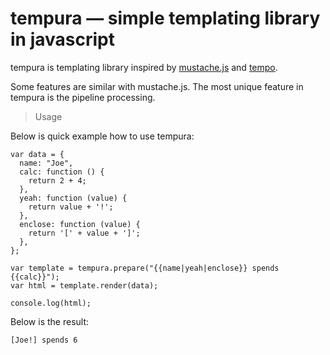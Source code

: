 # tempura — simple templating library in javascript

tempura is templating library inspired by [mustache.js](http://github.com/janl/mustache.js) and 
[tempo](https://github.com/twigkit/tempo).

Some features are similar with mustache.js.
The most unique feature in tempura is the pipeline processing.

> Usage

Below is quick example how to use tempura:

    var data = {
      name: "Joe",
      calc: function () {
        return 2 + 4;
      },
      yeah: function (value) {
        return value + '!';
      },
      enclose: function (value) {
        return '[' + value + ']';
      },
    };
    
    var template = tempura.prepare("{{name|yeah|enclose}} spends {{calc}}");
    var html = template.render(data);
    
    console.log(html);

Below is the result:

    [Joe!] spends 6


